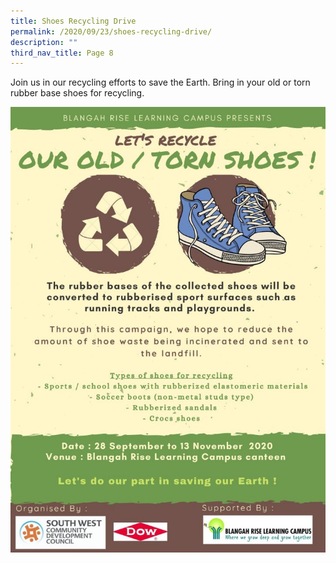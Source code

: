 ```yaml
---
title: Shoes Recycling Drive
permalink: /2020/09/23/shoes-recycling-drive/
description: ""
third_nav_title: Page 8
---
```

<p>Join us in our recycling efforts to save the Earth. Bring in your old or torn rubber base shoes for recycling.</p>
<img src="/images/1-724x1024.jpg">
